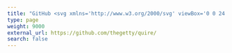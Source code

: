 ```yaml
---
title: "GitHub <svg xmlns='http://www.w3.org/2000/svg' viewBox='0 0 24 24'><path d='M12,0.3c-6.63,0-12,5.37-12,12c0,5.3,3.44,9.8,8.21,11.39c0.6,0.11,0.82-0.26,0.82-0.58 c0-0.28-0.01-1.04-0.02-2.04c-3.34,0.73-4.04-1.61-4.04-1.61c-0.55-1.39-1.33-1.76-1.33-1.76c-1.09-0.74,0.08-0.73,0.08-0.73 c1.2,0.08,1.84,1.24,1.84,1.24c1.07,1.83,2.81,1.3,3.49,1c0.11-0.78,0.42-1.3,0.76-1.6c-2.66-0.3-5.47-1.33-5.47-5.93 c0-1.31,0.47-2.38,1.24-3.22C5.46,8.15,5.04,6.93,5.7,5.27c0,0,1.01-0.32,3.3,1.23c0.96-0.27,1.98-0.4,3-0.4c1.02,0,2.05,0.14,3,0.4 c2.29-1.55,3.3-1.23,3.3-1.23c0.65,1.65,0.24,2.87,0.12,3.18c0.77,0.84,1.23,1.91,1.23,3.22c0,4.61-2.81,5.62-5.48,5.92 c0.43,0.37,0.81,1.1,0.81,2.22c0,1.6-0.01,2.9-0.01,3.29c0,0.32,0.22,0.69,0.83,0.58C20.56,22.09,24,17.6,24,12.3 C24,5.67,18.63,0.3,12,0.3z'/></svg>"
type: page
weight: 9000
external_url: https://github.com/thegetty/quire/
search: false
---
```



